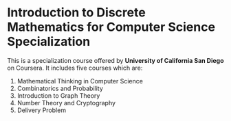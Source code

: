 # Introduction to Discrete Mathematics for Computer Science Specialization

This is a specialization course offered by **University of California San Diego** on Coursera.
It includes five courses which are:

1. Mathematical Thinking in Computer Science
2. Combinatorics and Probability
3. Introduction to Graph Theory
4. Number Theory and Cryptography
5. Delivery Problem

